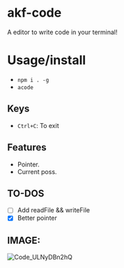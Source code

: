 # akf-code
A editor to write code in your terminal!

# Usage/install
- `npm i . -g`
- `acode`

## Keys
- `Ctrl+C`: To exit

## Features
- Pointer.
- Current poss.

## TO-DOS
- [ ] Add readFile && writeFile
- [x] Better pointer

## IMAGE:
![Code_ULNyDBn2hQ](https://user-images.githubusercontent.com/70021050/168487836-d170b820-c9ef-4955-b8b8-93d2cc47d0b3.gif)
